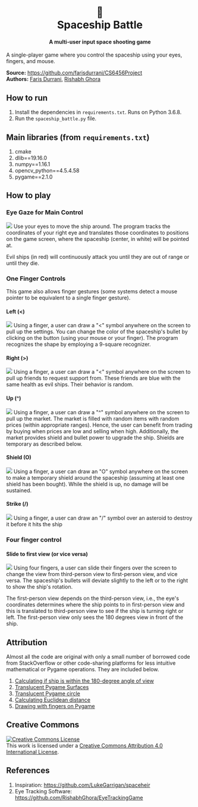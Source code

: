 <h1 align="center">
  <br>
  🚀
  <br>
  Spaceship Battle
  <br>
</h1>


<h4 align="center">A multi-user input space shooting game</h4>

A single-player game where you control the spaceship using your eyes, fingers, 
and mouse.<br>

**Source:** https://github.com/farisdurrani/CS6456Project <br>
**Authors:** [Faris Durrani](https://github.com/farisdurrani/), 
[Rishabh Ghora](https://github.com/RishabhGhora)

## How to run
1. Install the dependencies in `requirements.txt`. Runs on Python 3.6.8.
2. Run the `spaceship_battle.py` file.

## Main libraries (from `requirements.txt`)
1. cmake
2. dlib==19.16.0
3. numpy==1.16.1
4. opencv_python==4.5.4.58
5. pygame==2.1.0

## How to play
### Eye Gaze for Main Control
![](readme_assets/play_general.gif)
Use your eyes to move the ship around. The program tracks the coordinates of 
your right eye and translates those coordinates to positions on the game screen,
where the spaceship (center, in white) will be pointed at.

Evil ships (in red) will continuously attack you until they are out of range 
or until they die.

### One Finger Controls
This game also allows finger gestures (some systems detect a mouse pointer to 
be equivalent to a single finger gesture).

#### Left (<)
![](readme_assets/left.gif)
Using a finger, a user can draw a "<" symbol anywhere on the screen to pull up 
the settings. You can change the color of the spaceship's bullet by clicking on 
the button (using your mouse or your finger). The program recognizes the shape 
by employing a 9-square recognizer.

#### Right (>)
![](readme_assets/right.gif)
Using a finger, a user can draw a "<" symbol anywhere on the screen to pull up 
friends to request support from. These friends are blue with the same health 
as evil ships. Their behavior is random.

#### Up (^)
![](readme_assets/up.gif)
Using a finger, a user can draw a "^" symbol anywhere on the screen to pull up 
the market. The market is filled with random items with random prices 
(within appropriate ranges). Hence, the user can benefit from trading by buying
when prices are low and selling when high. Additionally, the market provides
shield and bullet power to upgrade the ship. Shields are temporary as 
described below.

#### Shield (O)
![](readme_assets/shield.gif)
Using a finger, a user can draw an "O" symbol anywhere on the screen to make a 
temporary shield around the spaceship (assuming at least one shield has been 
bought). While the shield is up, no damage will be sustained.

#### Strike (/)
![](readme_assets/strike.gif)
Using a finger, a user can draw an "/" symbol over an asteroid to destroy it 
before it hits the ship

### Four finger control
#### Slide to first view (or vice versa)
![](readme_assets/view.gif)
Using four fingers, a user can slide their fingers over the screen to change 
the view from third-person view to first-person view, and vice versa. The 
spaceship's bullets will deviate slightly to the left or to the right to 
show the ship's rotation. 

The first-person view depends on the third-person 
view, i.e., the eye's coordinates determines where the ship points to in 
first-person view and this is translated to third-person view to see if the
ship is turning right or left. The first-person view only sees the 180 
degrees view in front of the ship.

## Attribution
Almost all the code are original with only a small number of borrowed code from
StackOverflow or other code-sharing platforms for less intuitive mathematical or
Pygame operations. They are included below.
1. [Calculating if ship is within the 180-degree angle of view](https://stackoverflow.com/a/12234633/11031425)
2. [Translucent Pygame Surfaces](https://stackoverflow.com/a/6350227/11031425)
3. [Translucent Pygame circle](https://stackoverflow.com/a/64630102/11031425)
4. [Calculating Euclidean distance](https://docs.python.org/3/library/math.html)
5. [Drawing with fingers on Pygame](https://www.patreon.com/posts/finger-painting-43786073?l=fr)

## Creative Commons
<a rel="license" href="http://creativecommons.org/licenses/by/4.0/"><img alt="Creative Commons License" style="border-width:0" src="https://i.creativecommons.org/l/by/4.0/88x31.png" /></a><br />This work is licensed under a <a rel="license" href="http://creativecommons.org/licenses/by/4.0/">Creative Commons Attribution 4.0 International License</a>.

## References
1. Inspiration: https://github.com/LukeGarrigan/spaceheir
2. Eye Tracking Software: https://github.com/RishabhGhora/EyeTrackingGame
